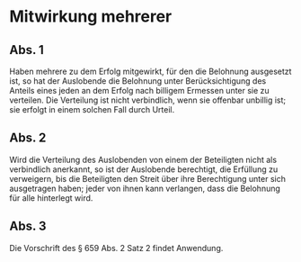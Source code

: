 # Mitwirkung mehrerer



## Abs. 1

 Haben mehrere zu dem Erfolg mitgewirkt, für den die Belohnung ausgesetzt ist, so hat der Auslobende die Belohnung unter Berücksichtigung des Anteils eines jeden an dem Erfolg nach billigem Ermessen unter sie zu verteilen. Die Verteilung ist nicht verbindlich, wenn sie offenbar unbillig ist; sie erfolgt in einem solchen Fall durch Urteil.

## Abs. 2

 Wird die Verteilung des Auslobenden von einem der Beteiligten nicht als verbindlich anerkannt, so ist der Auslobende berechtigt, die Erfüllung zu verweigern, bis die Beteiligten den Streit über ihre Berechtigung unter sich ausgetragen haben; jeder von ihnen kann verlangen, dass die Belohnung für alle hinterlegt wird.

## Abs. 3

 Die Vorschrift des § 659 Abs. 2 Satz 2 findet Anwendung. 

